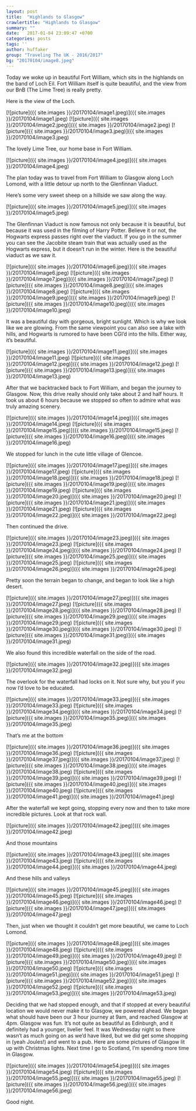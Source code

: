 ```yaml
---
layout: post
title:  "Highlands to Glasgow"
crawlertitle: "Highlands to Glasgow"
summary: ""
date:   2017-01-04 23:09:47 +0700
categories: posts
tags: ''
author: huffaker
group: "Traveling The UK - 2016/2017"
bg: "20170104/image8.jpeg"
---
```


Today we woke up in beautiful Fort William, which sits in the highlands on the band of Loch Eil. Fort William itself is quite beautiful, and the view from our BnB (The Lime Tree) is really pretty.

Here is the view of the Loch.

[![picture]({{ site.images }}/20170104/image1.jpeg)]({{ site.images }}/20170104/image1.jpeg)
[![picture]({{ site.images }}/20170104/image2.jpeg)]({{ site.images }}/20170104/image2.jpeg)
[![picture]({{ site.images }}/20170104/image3.jpeg)]({{ site.images }}/20170104/image3.jpeg)


The lovely Lime Tree, our home base in Fort William.

[![picture]({{ site.images }}/20170104/image4.jpeg)]({{ site.images }}/20170104/image4.jpeg)


The plan today was to travel from Fort William to Glasgow along Loch Lomond, with a little detour up north to the Glenfinnan Viaduct.

Here’s some very sweet sheep on a hillside we saw along the way.

[![picture]({{ site.images }}/20170104/image5.jpeg)]({{ site.images }}/20170104/image5.jpeg)


The Glenfinnan Viaduct is now famous not only because it is beautiful, but because it was used in the filming of Harry Potter. Believe it or not, the Hogwarts express passes right over the viaduct. If you go in the summer you can see the Jacobite steam train that was actually used as the Hogwarts express, but it doesn’t run in the winter. Here is the beautiful viaduct as we saw it.

[![picture]({{ site.images }}/20170104/image6.jpeg)]({{ site.images }}/20170104/image6.jpeg)
[![picture]({{ site.images }}/20170104/image7.jpeg)]({{ site.images }}/20170104/image7.jpeg)
[![picture]({{ site.images }}/20170104/image8.jpeg)]({{ site.images }}/20170104/image8.jpeg)
[![picture]({{ site.images }}/20170104/image9.jpeg)]({{ site.images }}/20170104/image9.jpeg)
[![picture]({{ site.images }}/20170104/image10.jpeg)]({{ site.images }}/20170104/image10.jpeg)


It was a beautiful day with gorgeous, bright sunlight. Which is why we look like we are glowing.
From the same viewpoint you can also see a lake with hills, and Hogwarts is rumored to have been CGI’d into the hills. Either way, it’s beautiful.

[![picture]({{ site.images }}/20170104/image11.jpeg)]({{ site.images }}/20170104/image11.jpeg)
[![picture]({{ site.images }}/20170104/image12.jpeg)]({{ site.images }}/20170104/image12.jpeg)
[![picture]({{ site.images }}/20170104/image13.jpeg)]({{ site.images }}/20170104/image13.jpeg)

After that we backtracked back to Fort William, and began the journey to Glasgow. Now, this drive really should only take about 2 and half hours. It took us about 6 hours because we stopped so often to admire what was truly amazing scenery. 

[![picture]({{ site.images }}/20170104/image14.jpeg)]({{ site.images }}/20170104/image14.jpeg)
[![picture]({{ site.images }}/20170104/image15.jpeg)]({{ site.images }}/20170104/image15.jpeg)
[![picture]({{ site.images }}/20170104/image16.jpeg)]({{ site.images }}/20170104/image16.jpeg)


We stopped for lunch in the cute little village of Glencoe.

[![picture]({{ site.images }}/20170104/image17.jpeg)]({{ site.images }}/20170104/image17.jpeg)
[![picture]({{ site.images }}/20170104/image18.jpeg)]({{ site.images }}/20170104/image18.jpeg)
[![picture]({{ site.images }}/20170104/image19.jpeg)]({{ site.images }}/20170104/image19.jpeg)
[![picture]({{ site.images }}/20170104/image20.jpeg)]({{ site.images }}/20170104/image20.jpeg)
[![picture]({{ site.images }}/20170104/image21.jpeg)]({{ site.images }}/20170104/image21.jpeg)
[![picture]({{ site.images }}/20170104/image22.jpeg)]({{ site.images }}/20170104/image22.jpeg)


Then continued the drive.

[![picture]({{ site.images }}/20170104/image23.jpeg)]({{ site.images }}/20170104/image23.jpeg)
[![picture]({{ site.images }}/20170104/image24.jpeg)]({{ site.images }}/20170104/image24.jpeg)
[![picture]({{ site.images }}/20170104/image25.jpeg)]({{ site.images }}/20170104/image25.jpeg)
[![picture]({{ site.images }}/20170104/image26.jpeg)]({{ site.images }}/20170104/image26.jpeg)


Pretty soon the terrain began to change, and began to look like a high desert.

[![picture]({{ site.images }}/20170104/image27.jpeg)]({{ site.images }}/20170104/image27.jpeg)
[![picture]({{ site.images }}/20170104/image28.jpeg)]({{ site.images }}/20170104/image28.jpeg)
[![picture]({{ site.images }}/20170104/image29.jpeg)]({{ site.images }}/20170104/image29.jpeg)
[![picture]({{ site.images }}/20170104/image30.jpeg)]({{ site.images }}/20170104/image30.jpeg)
[![picture]({{ site.images }}/20170104/image31.jpeg)]({{ site.images }}/20170104/image31.jpeg)


We also found this incredible waterfall on the side of the road.

[![picture]({{ site.images }}/20170104/image32.jpeg)]({{ site.images }}/20170104/image32.jpeg)


The overlook for the waterfall had locks on it. Not sure why, but you if you now I’d love to be educated.

[![picture]({{ site.images }}/20170104/image33.jpeg)]({{ site.images }}/20170104/image33.jpeg)
[![picture]({{ site.images }}/20170104/image34.jpeg)]({{ site.images }}/20170104/image34.jpeg)
[![picture]({{ site.images }}/20170104/image35.jpeg)]({{ site.images }}/20170104/image35.jpeg)


That’s me at the bottom

[![picture]({{ site.images }}/20170104/image36.jpeg)]({{ site.images }}/20170104/image36.jpeg)
[![picture]({{ site.images }}/20170104/image37.jpeg)]({{ site.images }}/20170104/image37.jpeg)
[![picture]({{ site.images }}/20170104/image38.jpeg)]({{ site.images }}/20170104/image38.jpeg)
[![picture]({{ site.images }}/20170104/image39.jpeg)]({{ site.images }}/20170104/image39.jpeg)
[![picture]({{ site.images }}/20170104/image40.jpeg)]({{ site.images }}/20170104/image40.jpeg)
[![picture]({{ site.images }}/20170104/image41.jpeg)]({{ site.images }}/20170104/image41.jpeg)

After the waterfall we kept going, stopping every now and then to take more incredible pictures. Look at that rock wall.

[![picture]({{ site.images }}/20170104/image42.jpeg)]({{ site.images }}/20170104/image42.jpeg)


And those mountains

[![picture]({{ site.images }}/20170104/image43.jpeg)]({{ site.images }}/20170104/image43.jpeg)
[![picture]({{ site.images }}/20170104/image44.jpeg)]({{ site.images }}/20170104/image44.jpeg)

And these hills and valleys

[![picture]({{ site.images }}/20170104/image45.jpeg)]({{ site.images }}/20170104/image45.jpeg)
[![picture]({{ site.images }}/20170104/image46.jpeg)]({{ site.images }}/20170104/image46.jpeg)
[![picture]({{ site.images }}/20170104/image47.jpeg)]({{ site.images }}/20170104/image47.jpeg)


Then, just when we thought it couldn’t get more beautiful, we came to Loch Lomond.

[![picture]({{ site.images }}/20170104/image48.jpeg)]({{ site.images }}/20170104/image48.jpeg)
[![picture]({{ site.images }}/20170104/image49.jpeg)]({{ site.images }}/20170104/image49.jpeg)
[![picture]({{ site.images }}/20170104/image50.jpeg)]({{ site.images }}/20170104/image50.jpeg)
[![picture]({{ site.images }}/20170104/image51.jpeg)]({{ site.images }}/20170104/image51.jpeg)
[![picture]({{ site.images }}/20170104/image52.jpeg)]({{ site.images }}/20170104/image52.jpeg)
[![picture]({{ site.images }}/20170104/image53.jpeg)]({{ site.images }}/20170104/image53.jpeg)

Deciding that we had stopped enough, and that if stopped at every beautiful location we would never make it to Glasgow, we powered ahead. We began what should have been our 3 hour journey at 9am, and reached Glasgow at 4pm. 
Glasgow was fun. It’s not quite as beautiful as Edinburgh, and it definitely had a younger, livelier feel. It was Wednesday night so there wasn’t as much going on as we’d have liked, but we did get some shopping in (yeah Joules!) and went to a pub. Here are some pictures of Glasgow lit up with Christmas lights. Next time I go to Scotland, I’m spending more time in Glasgow.

[![picture]({{ site.images }}/20170104/image54.jpeg)]({{ site.images }}/20170104/image54.jpeg)
[![picture]({{ site.images }}/20170104/image55.jpeg)]({{ site.images }}/20170104/image55.jpeg)
[![picture]({{ site.images }}/20170104/image56.jpeg)]({{ site.images }}/20170104/image56.jpeg)

Good night.
